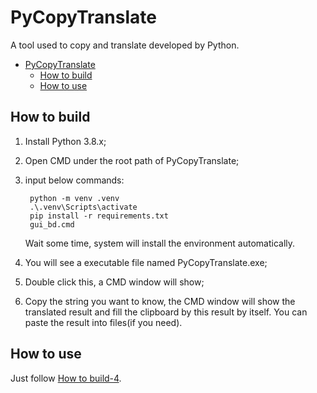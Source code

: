 # PyCopyTranslate

A tool used to copy and translate developed by Python.

- [PyCopyTranslate](#pycopytranslate)
  - [How to build](#how-to-build)
  - [How to use](#how-to-use)

## How to build

1. Install Python 3.8.x;
2. Open CMD under the root path of PyCopyTranslate;
3. input below commands: 

        python -m venv .venv
        .\.venv\Scripts\activate
        pip install -r requirements.txt
        gui_bd.cmd

    Wait some time, system will install the environment automatically.
4. <a id="use-start"></a>
   You will see a executable file named PyCopyTranslate.exe;
5. Double click this, a CMD window will show;
6. Copy the string you want to know, the CMD window will show the 
   translated result and fill the clipboard by this result by itself.
   You can paste the result into files(if you need).

## How to use

Just follow [How to build-4](#use-start).